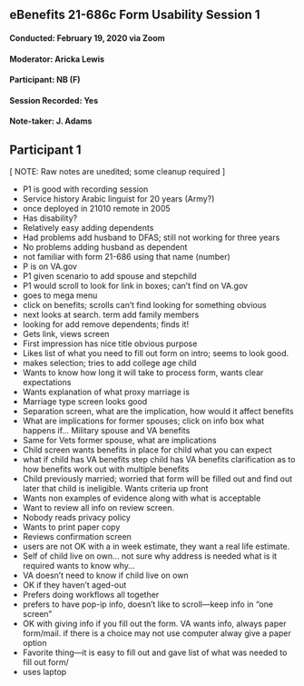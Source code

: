 ## eBenefits 21-686c Form Usability Session 1
#### Conducted: February 19, 2020 via Zoom
#### Moderator: Aricka Lewis
#### Participant: NB (F)
#### Session Recorded: Yes
#### Note-taker: J. Adams
## Participant 1

[ NOTE: Raw notes are unedited; some cleanup required ]

 - P1 is good with recording session
 - Service history Arabic linguist for 20 years (Army?) 
 - once deployed in 21010 remote in 2005
 - Has disability?
 - Relatively easy adding dependents 
 - Had problems add husband to DFAS; still not working for three years 
 - No problems adding husband as dependent
 - not familiar with form 21-686 using that name (number)
 - P is on VA.gov
 - P1 given scenario to add spouse and stepchild
 - P1 would scroll to look for link in boxes; can’t find on VA.gov
 - goes to mega menu
 - click on benefits; scrolls can’t find looking for something obvious
 - next looks at search. term add family members
 - looking for add remove dependents; finds it!
 - Gets link, views screen
 - First impression has nice title obvious purpose
 - Likes list of what you need to fill out form on intro; seems to look good.
 - makes selection; tries to add college age child
 - Wants to know how long it will take to process form, wants clear expectations
 - Wants explanation of what proxy marriage is
 - Marriage type screen looks good
 - Separation screen, what are the implication, how would it affect benefits
 - What are implications for former spouses; click on info box what happens if… Military spouse and VA benefits
 - Same for Vets former spouse, what are implications
 - Child screen wants benefits in place for child what you can expect
 - what if child has VA benefits step child has VA benefits clarification as to how benefits work out with multiple benefits
 - Child previously married; worried that form will be filled out and find out later that child is ineligible. Wants criteria up front
 - Wants non examples of evidence along with what is acceptable
 - Want to review all info on review screen.
 - Nobody reads privacy policy
 - Wants to print paper copy
 - Reviews confirmation screen
 - users are not OK with a in week estimate, they want a real life estimate.
 - Self of child live on own… not sure why address is needed what is it required wants to know why…
 - VA doesn’t need to know if child live on own
 - OK if they haven’t aged-out
 - Prefers doing workflows all together
 - prefers to have pop-ip info, doesn’t like to scroll—keep info in “one screen”
 - OK with giving info if you fill out the form. VA wants info, always paper form/mail. if there is a choice may not use computer alway give a paper option
 - Favorite thing—it is easy to fill out and gave list of what was needed to fill out form/
 - uses laptop
